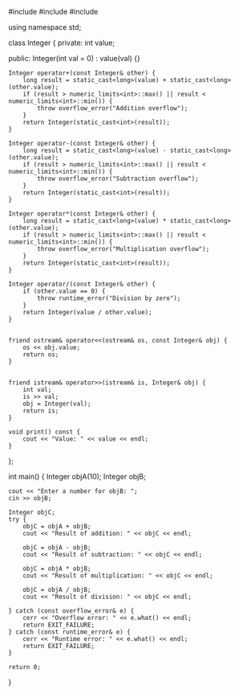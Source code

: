 #include <iostream>
#include <stdexcept>
#include <limits>

using namespace std;

class Integer {
private:
    int value;

public:
    Integer(int val = 0) : value(val) {}

    Integer operator+(const Integer& other) {
        long result = static_cast<long>(value) + static_cast<long>(other.value);
        if (result > numeric_limits<int>::max() || result < numeric_limits<int>::min()) {
            throw overflow_error("Addition overflow");
        }
        return Integer(static_cast<int>(result));
    }

    Integer operator-(const Integer& other) {
        long result = static_cast<long>(value) - static_cast<long>(other.value);
        if (result > numeric_limits<int>::max() || result < numeric_limits<int>::min()) {
            throw overflow_error("Subtraction overflow");
        }
        return Integer(static_cast<int>(result));
    }

    Integer operator*(const Integer& other) {
        long result = static_cast<long>(value) * static_cast<long>(other.value);
        if (result > numeric_limits<int>::max() || result < numeric_limits<int>::min()) {
            throw overflow_error("Multiplication overflow");
        }
        return Integer(static_cast<int>(result));
    }

    Integer operator/(const Integer& other) {
        if (other.value == 0) {
            throw runtime_error("Division by zero");
        }
        return Integer(value / other.value);
    }

 
    friend ostream& operator<<(ostream& os, const Integer& obj) {
        os << obj.value;
        return os;
    }


    friend istream& operator>>(istream& is, Integer& obj) {
        int val;
        is >> val;
        obj = Integer(val);
        return is;
    }

    void print() const {
        cout << "Value: " << value << endl;
    }
};

int main() {
    Integer objA(10);
    Integer objB; 

    cout << "Enter a number for objB: ";
    cin >> objB;

    Integer objC;
    try {
        objC = objA + objB;
        cout << "Result of addition: " << objC << endl;

        objC = objA - objB;
        cout << "Result of subtraction: " << objC << endl;

        objC = objA * objB;
        cout << "Result of multiplication: " << objC << endl;

        objC = objA / objB;
        cout << "Result of division: " << objC << endl;

    } catch (const overflow_error& e) {
        cerr << "Overflow error: " << e.what() << endl;
        return EXIT_FAILURE;
    } catch (const runtime_error& e) {
        cerr << "Runtime error: " << e.what() << endl;
        return EXIT_FAILURE;
    }

    return 0;
}
